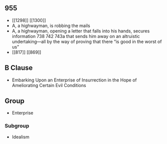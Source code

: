 ## 955
- [[1298]] [[1300]] 
- A, a highwayman, is robbing the mails
- A, a highwayman, opening a letter that falls into his hands, secures information 738 742 743a that sends him away on an altruistic undertaking—all by the way of proving that there “is good in the worst of us”
- [[817]] [[869]] 

## B Clause
- Embarking Upon an Enterprise of Insurrection in the Hope of Ameliorating Certain Evil Conditions

## Group
- Enterprise

### Subgroup
- Idealism

